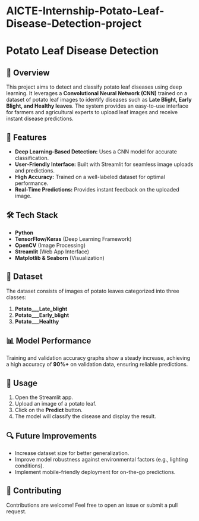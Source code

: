 # AICTE-Internship-Potato-Leaf-Disease-Detection-project

# Potato Leaf Disease Detection

## 📌 Overview

This project aims to detect and classify potato leaf diseases using deep learning. It leverages a **Convolutional Neural Network (CNN)** trained on a dataset of potato leaf images to identify diseases such as **Late Blight, Early Blight, and Healthy leaves**. The system provides an easy-to-use interface for farmers and agricultural experts to upload leaf images and receive instant disease predictions.

## 🚀 Features

- **Deep Learning-Based Detection:** Uses a CNN model for accurate classification.
- **User-Friendly Interface:** Built with Streamlit for seamless image uploads and predictions.
- **High Accuracy:** Trained on a well-labeled dataset for optimal performance.
- **Real-Time Predictions:** Provides instant feedback on the uploaded image.

## 🛠️ Tech Stack

- **Python**
- **TensorFlow/Keras** (Deep Learning Framework)
- **OpenCV** (Image Processing)
- **Streamlit** (Web App Interface)
- **Matplotlib & Seaborn** (Visualization)

## 📂 Dataset

The dataset consists of images of potato leaves categorized into three classes:

1. **Potato\_\_\_Late\_blight**
2. **Potato\_\_\_Early\_blight**
3. **Potato\_\_\_Healthy**

## 📊 Model Performance

Training and validation accuracy graphs show a steady increase, achieving a high accuracy of **90%+** on validation data, ensuring reliable predictions.

## 🎯 Usage

1. Open the Streamlit app.
2. Upload an image of a potato leaf.
3. Click on the **Predict** button.
4. The model will classify the disease and display the result.

## 🔍 Future Improvements

- Increase dataset size for better generalization.
- Improve model robustness against environmental factors (e.g., lighting conditions).
- Implement mobile-friendly deployment for on-the-go predictions.

## 🤝 Contributing

Contributions are welcome! Feel free to open an issue or submit a pull request.
